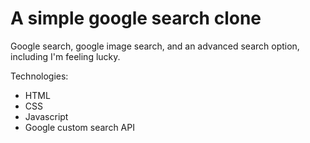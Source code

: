 # A simple google search clone

Google search, google image search, and an advanced search option, including I'm feeling lucky.

Technologies:
- HTML
- CSS
- Javascript
- Google custom search API
